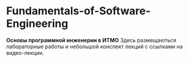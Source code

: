 # Fundamentals-of-Software-Engineering
**Основы программной инженерии в ИТМО**
Здесь размещаються лабораторные работы и небольшой конспект лекций с ссылками на видео-лекции.
